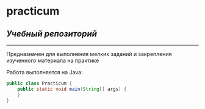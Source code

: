 # practicum
## *Учебный репозиторий*
---
Предназначен для выполнения мелких заданий и закрепления изученного материала на практике

Работа выполняется на Java:
```java 
public class Practicum {
    public static void main(String[] args) {
    }
}
```
